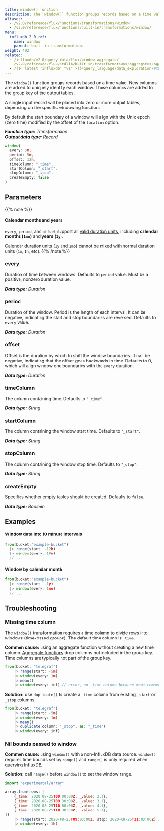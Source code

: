 ```yaml
---
title: window() function
description: The `window()` function groups records based on a time value.
aliases:
  - /v2.0/reference/flux/functions/transformations/window
  - /v2.0/reference/flux/functions/built-in/transformations/window/
menu:
  influxdb_2_0_ref:
    name: window
    parent: built-in-transformations
weight: 402
related:
  - /influxdb/v2.0/query-data/flux/window-aggregate/
  - /v2.0/reference/flux/stdlib/built-in/transformations/aggregates/aggregatewindow/
  - /{{< latest "influxdb" "v1" >}}/query_language/data_exploration/#the-group-by-clause, InfluxQL – GROUP BY time()
---
```


The `window()` function groups records based on a time value.
New columns are added to uniquely identify each window.
Those columns are added to the group key of the output tables.

A single input record will be placed into zero or more output tables, depending on the specific windowing function.

By default the start boundary of a window will align with the Unix epoch (zero time)
modified by the offset of the `location` option.

_**Function type:** Transformation_  
_**Output data type:** Record_

```js
window(
  every: 5m,
  period: 5m,
  offset: 12h,
  timeColumn: "_time",
  startColumn: "_start",
  stopColumn: "_stop",
  createEmpty: false
)
```

## Parameters

{{% note %}}
#### Calendar months and years
`every`, `period`, and `offset` support all [valid duration units](/v2.0/reference/flux/language/types/#duration-types),
including **calendar months (`1mo`)** and **years (`1y`)**.

Calendar duration units (`1y` and `1mo`) cannot be mixed with normal duration units (`1m`, `1h`, etc).
{{% /note %}}

### every
Duration of time between windows.
Defaults to `period` value.
Must be a positive, nonzero duration value.

_**Data type:** Duration_

### period
Duration of the window.
Period is the length of each interval.
It can be negative, indicating the start and stop boundaries are reversed.
Defaults to `every` value.

_**Data type:** Duration_

### offset
Offset is the duration by which to shift the window boundaries.
It can be negative, indicating that the offset goes backwards in time.
Defaults to 0, which will align window end boundaries with the `every` duration.

_**Data type:** Duration_

### timeColumn
The column containing time.
Defaults to `"_time"`.

_**Data type:** String_

### startColumn
The column containing the window start time.
Defaults to `"_start"`.

_**Data type:** String_

### stopColumn
The column containing the window stop time.
Defaults to `"_stop"`.

_**Data type:** String_

### createEmpty
Specifies whether empty tables should be created.
Defaults to `false`.

_**Data type:** Boolean_

## Examples

#### Window data into 10 minute intervals
```js
from(bucket:"example-bucket")
  |> range(start: -12h)
  |> window(every: 10m)
  // ...
```

#### Window by calendar month
```js
from(bucket:"example-bucket")
  |> range(start: -1y)
  |> window(every: 1mo)
  // ...
```

## Troubleshooting

### Missing time column

The `window()` transformation requires a time column to divide rows into windows (time-based groups).
The default time column is `_time`.

**Common cause:** using an aggregate function without creating a new time column.
[Aggregate functions](/v2.0/reference/flux/stdlib/built-in/transformations/aggregates/) drop columns not included in the group key.
Time columns are typically not part of the group key.

```js
from(bucket: "telegraf")
    |> range(start: -5m)
    |> window(every: 1m)
    |> mean()
    |> window(every: inf) // error, no _time column because mean removed it
```

**Solution:** use `duplicate()` to create a `_time` column from existing `_start` or `_stop` columns.

```js
from(bucket: "telegraf")
    |> range(start: -5m)
    |> window(every: 1m)
    |> mean()
    |> duplicate(column: "_stop", as: "_time")
    |> window(every: inf)
```

### Nil bounds passed to window

**Common cause:** using `window()` with a non-InfluxDB data source.
`window()` requires time bounds set by `range()` and `range()` is only required when querying InfluxDB.

**Solution:** call `range()` before `window()` to set the window range.

```js
import "experimental/array"

array.from(rows: [
    {_time: 2020-08-25T09:00:00Z, _value: 2.0},
    {_time: 2020-08-25T09:30:00Z, _value: 3.0},
    {_time: 2020-08-25T10:00:00Z, _value: 4.0},
    {_time: 2020-08-25T10:30:00Z, _value: 5.0},
])
    |> range(start: 2020-08-25T09:00:00Z, stop: 2020-08-25T11:00:00Z) // required
    |> window(every: 1h)
```
